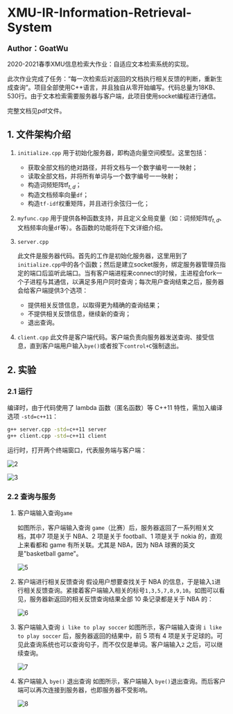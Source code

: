 # XMU-IR-Information-Retrieval-System

<big><strong>Author：GoatWu</strong></big>

2020-2021春季XMU信息检索大作业：自适应文本检索系统的实现。

此次作业完成了任务：“每一次检索后对返回的文档执行相关反馈的判断，重新生成查询”。项目全部使用C++语言，并且独自从零开始编写。代码总量为18KB、530行。由于文本检索需要服务器与客户端，此项目使用socket编程进行通信。

完整文档见pdf文件。

## 1. 文件架构介绍

1. `initialize.cpp`
    用于初始化服务器，即构造向量空间模型。这里包括：
    
      - 获取全部文档的绝对路径，并将文档与一个数字编号一一映射；
      - 读取全部文档，并将所有单词与一个数字编号一一映射；
      - 构造词频矩阵$\text{tf}_{t,d}$；
      - 构造文档频率向量`df`；
      - 构造`tf-idf`权重矩阵，并且进行余弦归一化；
2. `myfunc.cpp`
    用于提供各种函数支持，并且定义全局变量（如：词频矩阵$tf_{t,d}$、文档频率向量`df`等）。各函数的功能将在下文详细介绍。
    
2. `server.cpp`
   
    此文件是服务器代码。首先的工作是初始化服务器，这里用到了`initialize.cpp`中的各个函数；然后是建立socket服务，绑定服务器管理员指定的端口后监听此端口。当有客户端进程来connect的时候，主进程会fork一个子进程与其通信，以满足多用户同时查询；每次用户查询结束之后，服务器会给客户端提供3个选项：
    
    - 提供相关反馈信息，以取得更为精确的查询结果；
    - 不提供相关反馈信息，继续新的查询；
    - 退出查询。
    
3. `client.cpp`
	此文件是客户端代码。客户端负责向服务器发送查询、接受信息，直到客户端用户输入`bye()`或者按下`control+C`强制退出。

## 2. 实验

### 2.1 运行

编译时，由于代码使用了 lambda 函数（匿名函数）等 C++11 特性，需加入编译选项 `-std=c++11`：

```bash
g++ server.cpp -std=c++11 server
g++ client.cpp -std=c++11 client
```

运行时，打开两个终端窗口，代表服务端与客户端：

![2](https://goatwu.oss-cn-beijing.aliyuncs.com/img/2.png)

![3](https://goatwu.oss-cn-beijing.aliyuncs.com/img/3.png)

### 2.2 查询与服务

1. 客户端输入查询`game`

   如图所示，客户端输入查询 `game`（比赛）后，服务器返回了一系列相关文档，其中7 项是关于 NBA、2 项是关于 football、1 项是关于 nokia 的，直观上来看都和 game 有所关联。尤其是 NBA，因为 NBA 球赛的英文是"basketball game"。

   ![5](https://goatwu.oss-cn-beijing.aliyuncs.com/img/5.png)

2. 客户端进行相关反馈查询
   假设用户想要查找关于 NBA 的信息，于是输入`1`进行相关反馈查询。紧接着客户端输入相关的标号`1,3,5,7,8,9,10`。如图可以看见，服务器新返回的相关反馈查询结果全部 10 条记录都是关于 NBA 的：

   ![6](https://goatwu.oss-cn-beijing.aliyuncs.com/img/6.png)

3. 客户端输入查询 `i like to play soccer`
   如图所示，客户端输入查询 `i like to play soccer` 后，服务器返回的结果中，前 5 项有 4 项是关于足球的。可见此查询系统也可以查询句子，而不仅仅是单词。客户端输入`2` 之后，可以继续查询。

   ![7](https://goatwu.oss-cn-beijing.aliyuncs.com/img/7.png)

4. 客户端输入 `bye()` 退出查询
   如图所示，客户端输入 `bye()`退出查询。而后客户端可以再次连接到服务器，也即服务器不受影响。

   ![8](https://goatwu.oss-cn-beijing.aliyuncs.com/img/8.png)

